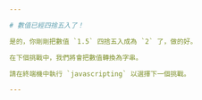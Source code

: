 ```yaml
---

# 數值已經四捨五入了！

是的，你剛剛把數值 `1.5` 四捨五入成為 `2` 了，做的好。

在下個挑戰中，我們將會把數值轉換為字串。

請在終端機中執行 `javascripting` 以選擇下一個挑戰。

---
```


